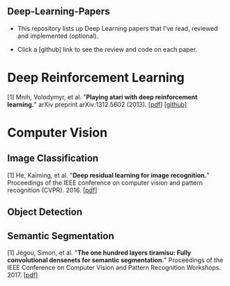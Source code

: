 Deep-Learning-Papers
--------------------
- This repository lists up Deep Learning papers that I've read, reviewed and implemented (optional).

- Click a [github] link to see the review and code on each paper.

# Deep Reinforcement Learning

[1] Mnih, Volodymyr, et al. "**Playing atari with deep reinforcement learning.**" arXiv preprint
arXiv:1312.5602 (2013). [[pdf]](https://arxiv.org/pdf/1312.5602.pdf)
[[github]](https://github.com/gyeongchan-yun/DQN-Atari)


# Computer Vision

## Image Classification

[1] He, Kaiming, et al. "**Deep residual learning for image recognition.**"
Proceedings of the IEEE conference on computer vision and pattern recognition (CVPR). 2016.
[[pdf]](http://openaccess.thecvf.com/content_cvpr_2016/papers/He_Deep_Residual_Learning_CVPR_2016_paper.pdf)

## Object Detection

## Semantic Segmentation

[1] Jégou, Simon, et al. "**The one hundred layers tiramisu: Fully convolutional densenets for semantic segmentation.**"
Proceedings of the IEEE Conference on Computer Vision and Pattern Recognition Workshops. 2017. 
[[pdf]](http://openaccess.thecvf.com/content_cvpr_2017_workshops/w13/papers/Jegou_The_One_Hundred_CVPR_2017_paper.pdf)
 
